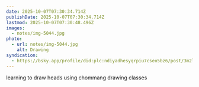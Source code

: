 ```yaml
---
date: 2025-10-07T07:30:34.714Z
publishDate: 2025-10-07T07:30:34.714Z
lastmod: 2025-10-07T07:30:48.496Z
images:
  - notes/img-5044.jpg
photo:
  - url: notes/img-5044.jpg
    alt: Drawing
syndication:
  - https://bsky.app/profile/did:plc:ndiyadhesyqrpiu7cseo5bz6/post/3m2lm7z4gyv25
---
```


learning to draw heads using chommang drawing classes
